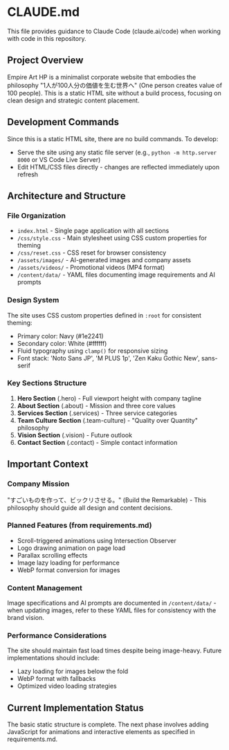 # CLAUDE.md

This file provides guidance to Claude Code (claude.ai/code) when working with code in this repository.

## Project Overview
Empire Art HP is a minimalist corporate website that embodies the philosophy "1人が100人分の価値を生む世界へ" (One person creates value of 100 people). This is a static HTML site without a build process, focusing on clean design and strategic content placement.

## Development Commands
Since this is a static HTML site, there are no build commands. To develop:
- Serve the site using any static file server (e.g., `python -m http.server 8000` or VS Code Live Server)
- Edit HTML/CSS files directly - changes are reflected immediately upon refresh

## Architecture and Structure

### File Organization
- `index.html` - Single page application with all sections
- `/css/style.css` - Main stylesheet using CSS custom properties for theming
- `/css/reset.css` - CSS reset for browser consistency
- `/assets/images/` - AI-generated images and company assets
- `/assets/videos/` - Promotional videos (MP4 format)
- `/content/data/` - YAML files documenting image requirements and AI prompts

### Design System
The site uses CSS custom properties defined in `:root` for consistent theming:
- Primary color: Navy (#1e2241)
- Secondary color: White (#ffffff)
- Fluid typography using `clamp()` for responsive sizing
- Font stack: 'Noto Sans JP', 'M PLUS 1p', 'Zen Kaku Gothic New', sans-serif

### Key Sections Structure
1. **Hero Section** (.hero) - Full viewport height with company tagline
2. **About Section** (.about) - Mission and three core values
3. **Services Section** (.services) - Three service categories
4. **Team Culture Section** (.team-culture) - "Quality over Quantity" philosophy
5. **Vision Section** (.vision) - Future outlook
6. **Contact Section** (.contact) - Simple contact information

## Important Context

### Company Mission
"すごいものを作って、ビックリさせる。" (Build the Remarkable) - This philosophy should guide all design and content decisions.

### Planned Features (from requirements.md)
- Scroll-triggered animations using Intersection Observer
- Logo drawing animation on page load
- Parallax scrolling effects
- Image lazy loading for performance
- WebP format conversion for images

### Content Management
Image specifications and AI prompts are documented in `/content/data/` - when updating images, refer to these YAML files for consistency with the brand vision.

### Performance Considerations
The site should maintain fast load times despite being image-heavy. Future implementations should include:
- Lazy loading for images below the fold
- WebP format with fallbacks
- Optimized video loading strategies

## Current Implementation Status
The basic static structure is complete. The next phase involves adding JavaScript for animations and interactive elements as specified in requirements.md.
